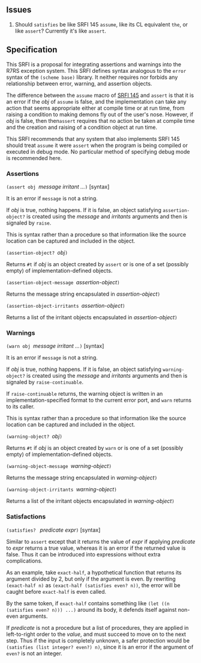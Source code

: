 ## Issues

1) Should `satisfies` be like SRFI 145 `assume`, like its
CL equivalent `the`, or like `assert`?
Currently it's like `assert`.

## Specification

This SRFI is a proposal for integrating assertions
and warnings into the R7RS exception system.
This SRFI defines syntax analogous to the `error`
syntax of the `(scheme base)` library.
It neither requires nor forbids any relationship
between error, warning, and assertion objects.

The difference between the `assume` macro of
[SRFI 145](https://srfi.schemers.org/srfi-145/srfi-145.html)
and `assert` is that it is an error
if the *obj* of `assume` is false, and the
implementation can take any action that seems appropriate
either at compile time or at run time,
from raising a condition to making demons fly out of the user's nose.
However, if *obj* is false, then
then`assert` requires that no action be taken at compile time
and the creation and raising of a condition object at run time.

This SRFI recommends that any system that also implements SRFI 145
should treat `assume` it were `assert` when the program is being
compiled or executed in debug mode.  No particular method of
specifying debug mode is recommended here.

### Assertions

`(assert obj `*message irritant ...*`)`  [syntax]

It is an error if `message` is not a string.

If *obj* is true, nothing happens.
If it is false, an object satisfying `assertion-object?`
is created using the *message* and *irritants* arguments
and then is signaled by `raise`.

This is syntax rather than a procedure so that information
like the source location can be captured and included in the object.

`(assertion-object? `*obj*`)`

Returns `#t` if *obj* is an object created by `assert`
or is one of a set (possibly empty) of implementation-defined objects.

`(assertion-object-message `*assertion-object*`)`

Returns the message string encapsulated in *assertion-object*`)`

`(assertion-object-irritants `*assertion-object*`)`

Returns a list of the irritant objects encapsulated in *assertion-object*`)`

### Warnings

`(warn obj `*message irritant ...*`)`  [syntax]

It is an error if `message` is not a string.

If *obj* is true, nothing happens.
If it is false, an object satisfying `warning-object?`
is created using the *message* and *irritants* arguments
and then is signaled by `raise-continuable`.

If `raise-continuable` returns, the warning object
is written in an implementation-specified format
to the current error port, and `warn` returns to its caller.

This is syntax rather than a procedure so that information
like the source location can be captured and included in the object.

`(warning-object? `*obj*`)`

Returns `#t` if *obj* is an object created by `warn`
or is one of a set (possibly empty) of implementation-defined objects.

`(warning-object-message `*warning-object*`)`

Returns the message string encapsulated in *warning-object*`)`

`(warning-object-irritants `*warning-object*`)`

Returns a list of the irritant objects encapsulated in *warning-object*`)`

### Satisfactions

`(satisfies? ` *predicate expr*`)`  [syntax]

Similar to `assert`
except that it returns
the value of *expr* if applying *predicate*
to *expr* returns a true value,
whereas it is an error if the returned value is false.
Thus it can be introduced into expressions
without extra complications.

As an example, take `exact-half`,
a hypothetical function that
returns its argument divided by 2, but only if the
argument is even.  By rewriting
`(exact-half n)` as `(exact-half (satisfies even? n))`,
the error will be caught before `exact-half` is even called.

By the same token, if `exact-half` contains something
like `(let ((n (satisfies even? n))) ...)` around its body,
it defends itself against non-even arguments.

If *predicate* is not a procedure but a list of procedures,
they are applied in left-to-right order to the *value*,
and must succeed to move on to the next step.
Thus if the input is completely unknown, a safer protection
would be `(satisfies (list integer? even?) n)`,
since it is an error if the argument of `even?` is not an integer.
